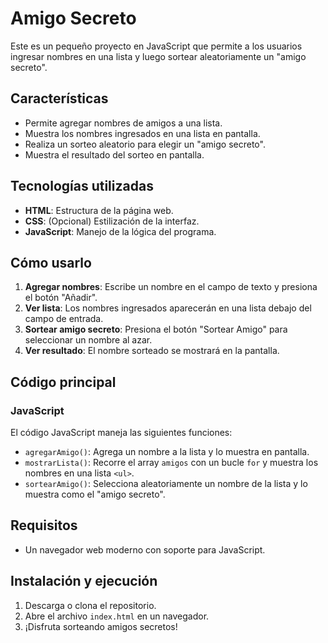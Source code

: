 # Amigo Secreto

Este es un pequeño proyecto en JavaScript que permite a los usuarios ingresar nombres en una lista y luego sortear aleatoriamente un "amigo secreto".

## Características
- Permite agregar nombres de amigos a una lista.
- Muestra los nombres ingresados en una lista en pantalla.
- Realiza un sorteo aleatorio para elegir un "amigo secreto".
- Muestra el resultado del sorteo en pantalla.

## Tecnologías utilizadas
- **HTML**: Estructura de la página web.
- **CSS**: (Opcional) Estilización de la interfaz.
- **JavaScript**: Manejo de la lógica del programa.

## Cómo usarlo
1. **Agregar nombres**: Escribe un nombre en el campo de texto y presiona el botón "Añadir".
2. **Ver lista**: Los nombres ingresados aparecerán en una lista debajo del campo de entrada.
3. **Sortear amigo secreto**: Presiona el botón "Sortear Amigo" para seleccionar un nombre al azar.
4. **Ver resultado**: El nombre sorteado se mostrará en la pantalla.

## Código principal
### JavaScript
El código JavaScript maneja las siguientes funciones:
- `agregarAmigo()`: Agrega un nombre a la lista y lo muestra en pantalla.
- `mostrarLista()`: Recorre el array `amigos` con un bucle `for` y muestra los nombres en una lista `<ul>`.
- `sortearAmigo()`: Selecciona aleatoriamente un nombre de la lista y lo muestra como el "amigo secreto".

## Requisitos
- Un navegador web moderno con soporte para JavaScript.

## Instalación y ejecución
1. Descarga o clona el repositorio.
2. Abre el archivo `index.html` en un navegador.
3. ¡Disfruta sorteando amigos secretos!

